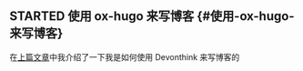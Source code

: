 
## <span class="org-todo todo STARTED">STARTED</span> 使用 ox-hugo 来写博客 {#使用-ox-hugo-来写博客}

在[上篇文章](http://blog.jiayuanzhang.com/post/use-devonthink-to-write-blog/)中我介绍了一下我是如何使用 Devonthink 来写博客的
